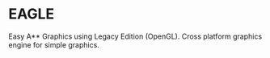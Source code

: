 # EAGLE
Easy A** Graphics using Legacy Edition (OpenGL). Cross platform graphics engine for simple graphics.
